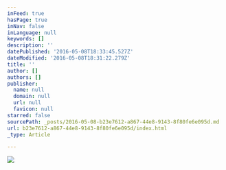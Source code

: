 ```yaml
---
inFeed: true
hasPage: true
inNav: false
inLanguage: null
keywords: []
description: ''
datePublished: '2016-05-08T18:33:45.527Z'
dateModified: '2016-05-08T18:31:22.279Z'
title: ''
author: []
authors: []
publisher:
  name: null
  domain: null
  url: null
  favicon: null
starred: false
sourcePath: _posts/2016-05-08-b23e7612-a867-44e8-9143-8f80fe6e095d.md
url: b23e7612-a867-44e8-9143-8f80fe6e095d/index.html
_type: Article

---
```

![](https://the-grid-user-content.s3-us-west-2.amazonaws.com/2ca97996-426c-43d0-b251-8fd53a51d411.jpg)